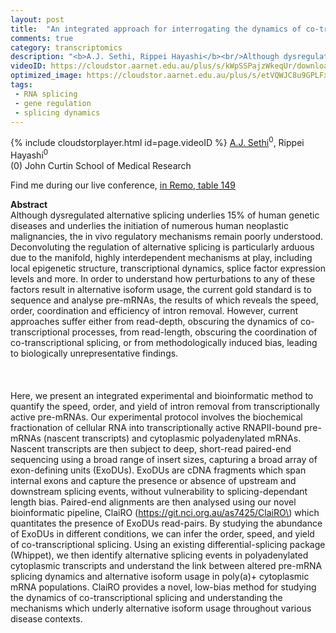 ```yaml
---
layout: post
title:  "An integrated approach for interrogating the dynamics of co-transcriptional splicing with unparalleled depth and minimal bias  "
comments: true
category: transcriptomics
description: "<b>A.J. Sethi, Rippei Hayashi</b><br/>Although dysregulated alternative splicing underli..."
videoID: https://cloudstor.aarnet.edu.au/plus/s/kWpSSPajzWkeqUr/download
optimized_image: https://cloudstor.aarnet.edu.au/plus/s/etVQWJC8u9GPLFx/download
tags:
 - RNA splicing
 - gene regulation
 - splicing dynamics
---
```

{% include cloudstorplayer.html id=page.videoID %}
<u>A.J. Sethi</u><sup>0</sup>, Rippei Hayashi<sup>0</sup><br/>
\(0\) John Curtin School of Medical Research

Find me during our live conference, [in Remo, table 149](https://remo.co)

<b>Abstract</b><br/>
Although dysregulated alternative splicing underlies 15% of human genetic diseases and underlies the initiation of numerous human neoplastic malignancies, the in vivo regulatory mechanisms remain poorly understood. Deconvoluting the regulation of alternative splicing is particularly arduous due to the manifold, highly interdependent mechanisms at play, including local epigenetic structure, transcriptional dynamics, splice factor expression levels and more. In order to understand how perturbations to any of these factors result in alternative isoform usage, the current gold standard is to sequence and analyse pre-mRNAs, the results of which reveals the speed, order, coordination and efficiency of intron removal. However, current approaches suffer either from read-depth, obscuring the dynamics of co-transcriptional processes, from read-length, obscuring the coordination of co-transcriptional splicing, or from methodologically induced bias, leading to biologically unrepresentative findings. <br/><br/> <br/><br/>Here, we present an integrated experimental and bioinformatic method to quantify the speed, order, and yield of intron removal from transcriptionally active pre-mRNAs. Our experimental protocol involves the biochemical fractionation of cellular RNA into transcriptionally active RNAPII-bound pre-mRNAs \(nascent transcripts\) and cytoplasmic polyadenylated mRNAs. Nascent transcripts are then subject to deep, short-read paired-end sequencing using a broad range of insert sizes, capturing a broad array of exon-defining units \(ExoDUs\). ExoDUs are cDNA fragments which span internal exons and capture the presence or absence of upstream and downstream splicing events, without vulnerability to splicing-dependant length bias. Paired-end alignments are then analysed using our novel bioinformatic pipeline, ClaiRO \(https://git.nci.org.au/as7425/ClaiRO\) which quantitates the presence of ExoDUs read-pairs. By studying the abundance of ExoDUs in different conditions, we can infer the order, speed, and yield of co-transcriptional splicing. Using an existing differential-splicing package \(Whippet\), we then identify alternative splicing events in polyadenylated cytoplasmic transcripts and understand the link between altered pre-mRNA splicing dynamics and alternative isoform usage in poly\(a\)+ cytoplasmic mRNA populations. ClaiRO provides a novel, low-bias method for studying the dynamics of co-transcriptional splicing and understanding the mechanisms which underly alternative isoform usage throughout various disease contexts.  
